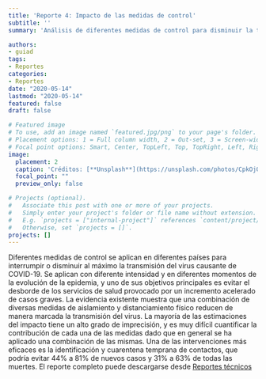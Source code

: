 ```yaml
---
title: 'Reporte 4: Impacto de las medidas de control'
subtitle: ''
summary: 'Análisis de diferentes medidas de control para disminuir la transmisión del virus. Puede descargarse desde [Reportes técnicos](#publications).'

authors:
- guiad
tags:
- Reportes
categories:
- Reportes
date: "2020-05-14"
lastmod: "2020-05-14"
featured: false
draft: false

# Featured image
# To use, add an image named `featured.jpg/png` to your page's folder.
# Placement options: 1 = Full column width, 2 = Out-set, 3 = Screen-width
# Focal point options: Smart, Center, TopLeft, Top, TopRight, Left, Right, BottomLeft, Bottom, BottomRight
image:
  placement: 2
  caption: 'Créditos: [**Unsplash**](https://unsplash.com/photos/CpkOjOcXdUY)'
  focal_point: ""
  preview_only: false

# Projects (optional).
#   Associate this post with one or more of your projects.
#   Simply enter your project's folder or file name without extension.
#   E.g. `projects = ["internal-project"]` references `content/project/deep-learning/index.md`.
#   Otherwise, set `projects = []`.
projects: []
---
```



Diferentes medidas de control se aplican en diferentes países para interrumpir o disminuir al máximo la transmisión del virus causante de COVID-19. Se aplican con diferente intensidad y en diferentes momentos de la evolución de la epidemia, y uno de sus objetivos principales es evitar el desborde de los servicios de salud provocado por un incremento acelerado de casos graves. La evidencia existente muestra que una combinación de diversas medidas de aislamiento y distanciamiento físico reducen de manera marcada la transmisión del virus. La mayoría de las estimaciones del impacto tiene un alto grado de imprecisión, y es muy difícil cuantificar la contribución de cada una de las medidas dado que en general se ha aplicado una combinación de las mismas. Una de las intervenciones más eficaces es la identificación y cuarentena temprana de contactos, que podría evitar 44% a 81% de nuevos casos y 31% a 63% de todas las muertes. El reporte completo puede  descargarse desde [Reportes técnicos](/#publications)
